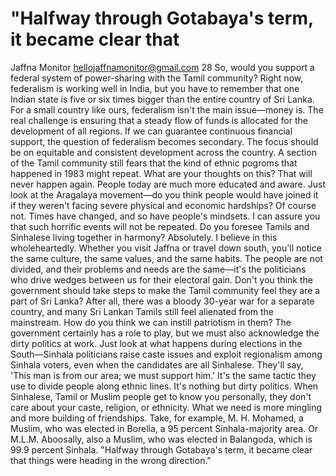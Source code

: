 # "Halfway through Gotabaya's term, it became clear that

Jaffna Monitor
hellojaffnamonitor@gmail.com
28
So, would you support a federal 
system of power-sharing with the 
Tamil community?
Right now, federalism is working well in India, 
but you have to remember that one Indian 
state is five or six times bigger than the entire 
country of Sri Lanka. For a small country like 
ours, federalism isn't the main issue—money 
is. The real challenge is ensuring that a steady 
flow of funds is allocated for the development 
of all regions. If we can guarantee continuous 
financial support, the question of federalism 
becomes secondary. The focus should be on 
equitable and consistent development across 
the country.
A section of the Tamil community still 
fears that the kind of ethnic pogroms 
that happened in 1983 might repeat. 
What are your thoughts on this?
That will never happen again. People today 
are much more educated and aware. Just 
look at the Aragalaya movement—do you 
think people would have joined it if they 
weren't facing severe physical and economic 
hardships? Of course not. Times have changed, 
and so have people's mindsets. I can assure you 
that such horrific events will not be repeated.
Do you foresee Tamils and Sinhalese 
living together in harmony?
Absolutely. I believe in this wholeheartedly. 
Whether you visit Jaffna or travel down south, 
you'll notice the same culture, the same values, 
and the same habits. The people are not 
divided, and their problems and needs are the 
same—it's the politicians who drive wedges 
between us for their electoral gain.
Don't you think the government 
should take steps to make the Tamil 
community feel they are a part of Sri 
Lanka? After all, there was a bloody 
30-year war for a separate country, 
and many Sri Lankan Tamils still feel 
alienated from the mainstream. How 
do you think we can instill patriotism in 
them?
The government certainly has a role to play, 
but we must also acknowledge the dirty 
politics at work. Just look at what happens 
during elections in the South—Sinhala 
politicians raise caste issues and exploit 
regionalism among Sinhala voters, even when 
the candidates are all Sinhalese. They'll say, 
'This man is from our area; we must support 
him.' It's the same tactic they use to divide 
people along ethnic lines. It's nothing but dirty 
politics.
When Sinhalese, Tamil or Muslim people 
get to know you personally, they don't care 
about your caste, religion, or ethnicity. What 
we need is more mingling and more building 
of friendships. Take, for example, M. H. 
Mohamed, a Muslim, who was elected in 
Borella, a 95 percent Sinhala-majority area. 
Or M.L.M. Aboosally, also a Muslim, who was 
elected in Balangoda, which is 99.9 percent 
Sinhala.
"Halfway through Gotabaya's term, it became clear that 
things were heading in the wrong direction."


